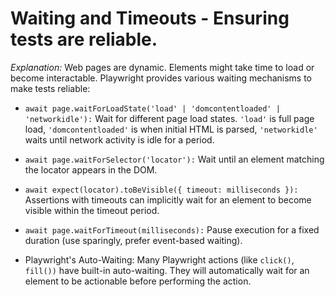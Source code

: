 # Waiting and Timeouts - Ensuring tests are reliable.

*Explanation:* Web pages are dynamic. Elements might take time to load or become interactable. Playwright provides various waiting mechanisms to make tests reliable:

- `await page.waitForLoadState('load' | 'domcontentloaded' | 'networkidle'):` Wait for different page load states. `'load'` is full page load, `'domcontentloaded'` is when initial HTML is parsed, `'networkidle'` waits until network activity is idle for a period.

- `await page.waitForSelector('locator'):` Wait until an element matching the locator appears in the DOM.

- `await expect(locator).toBeVisible({ timeout: milliseconds }): `Assertions with timeouts can implicitly wait for an element to become visible within the timeout period.

- `await page.waitForTimeout(milliseconds):`  Pause execution for a fixed duration (use sparingly, prefer event-based waiting).

- Playwright's Auto-Waiting: Many Playwright actions (like `click()`, `fill())` have built-in auto-waiting. They will automatically wait for an element to be actionable before performing the action.